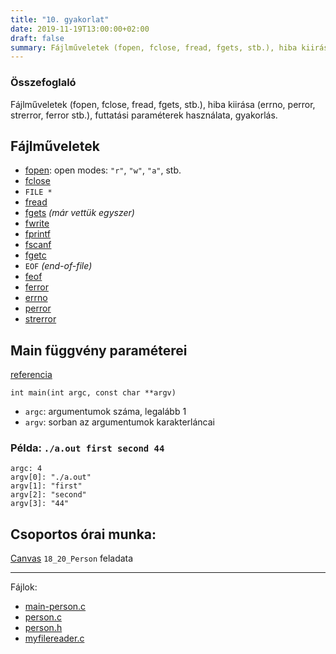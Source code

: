 ```yaml
---
title: "10. gyakorlat"
date: 2019-11-19T13:00:00+02:00
draft: false
summary: Fájlműveletek (fopen, fclose, fread, fgets, stb.), hiba kiirása (errno, perror, strerror, ferror stb.), futtatási paraméterek használata, gyakorlás.
---
```


### Összefoglaló
Fájlműveletek (fopen, fclose, fread, fgets, stb.), hiba kiirása (errno, perror, strerror, ferror stb.), futtatási paraméterek használata, gyakorlás.

## Fájlműveletek

- [fopen](https://en.cppreference.com/w/c/io/fopen): open modes: `"r"`, `"w"`, `"a"`, stb.
- [fclose](https://en.cppreference.com/w/c/io/fclose)
- `FILE *`
- [fread](https://en.cppreference.com/w/c/io/fread)
- [fgets](https://en.cppreference.com/w/c/io/fgets) *(már vettük egyszer)*
- [fwrite](https://en.cppreference.com/w/c/io/fwrite)
- [fprintf](https://en.cppreference.com/w/c/io/fprintf)
- [fscanf](https://en.cppreference.com/w/c/io/fscanf)
- [fgetc](https://en.cppreference.com/w/c/io/fgetc)
- `EOF` *(end-of-file)*
- [feof](https://en.cppreference.com/w/c/io/feof)
- [ferror](https://en.cppreference.com/w/c/io/ferror)
- [errno](https://en.cppreference.com/w/c/error/errno)
- [perror](https://en.cppreference.com/w/c/io/perror)
- [strerror](https://en.cppreference.com/w/c/string/byte/strerror)

## Main függvény paraméterei
[referencia](https://en.cppreference.com/w/c/language/main_function)

`int main(int argc, const char **argv)`

- `argc`: argumentumok száma, legalább 1
- `argv`: sorban az argumentumok karakterláncai

### Példa: `./a.out first second 44`

```
argc: 4
argv[0]: "./a.out"
argv[1]: "first"
argv[2]: "second"
argv[3]: "44"
```

## Csoportos órai munka:
 [Canvas](canvas.elte.hu) `18_20_Person` feladata

---
Fájlok:

- [main-person.c](main-person.c)
- [person.c](person.c)
- [person.h](person.h)
- [myfilereader.c](myfilereader.c)
